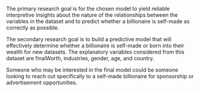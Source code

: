 The primary research goal is for the chosen model to yield reliable interpretive insights about the nature of the relationships between the variables in the dataset and to predict whether a billionaire is self-made as correctly as possible.

The secondary research goal is to build a predictive model that will effectively determine whether a billionaire is self-made or born into their wealth for new datasets. The explanatory variables considered from this dataset are finalWorth, industries, gender, age, and country.

Someone who may be interested in the final model could be someone looking to reach out specifically to a self-made billionaire for sponsorship or advertisement opportunities.

